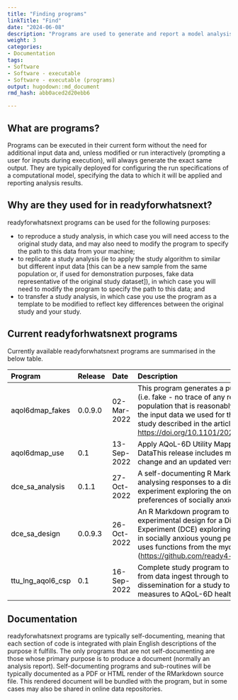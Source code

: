 ```yaml
---
title: "Finding programs"
linkTitle: "Find"
date: "2024-06-08"
description: "Programs are used to generate and report a model analysis."
weight: 3
categories: 
- Documentation
tags: 
- Software
- Software - executable
- Software - executable (programs)
output: hugodown::md_document
rmd_hash: abb0aced2d20ebb6

---
```


## What are programs?

Programs can be executed in their current form without the need for additional input data and, unless modified or run interactively (prompting a user for inputs during execution), will always generate the exact same output. They are typically deployed for configuring the run specifications of a computational model, specifying the data to which it will be applied and reporting analysis results.

## Why are they used for in readyforwhatsnext?

readyforwhatsnext programs can be used for the following purposes:

-   to reproduce a study analysis, in which case you will need access to the original study data, and may also need to modify the program to specify the path to this data from your machine;
-   to replicate a study analysis (ie to apply the study algorithm to similar but different input data \[this can be a new sample from the same population or, if used for demonstration purposes, fake data representative of the original study dataset\]), in which case you will need to modify the program to specify the path to this data; and
-   to transfer a study analysis, in which case you use the program as a template to be modified to reflect key differences between the original study and your study.

## Current readyforhwatsnext programs

Currently available readyforwhatsnext programs are summarised in the below table.

<html>


<body>






<div id="header">




</div>


<table class="table table-hover table-condensed" style="color: black; margin-left: auto; margin-right: auto;">
<thead>
<tr>
<th style="text-align:left;">
Program
</th>
<th style="text-align:left;">
Release
</th>
<th style="text-align:left;">
Date
</th>
<th style="text-align:left;">
Description
</th>
<th style="text-align:left;">
Source
</th>
</tr>
</thead>
<tbody>
<tr>
<td style="text-align:left;">
aqol6dmap_fakes
</td>
<td style="text-align:left;">
0.0.9.0
</td>
<td style="text-align:left;">
02-Mar-2022
</td>
<td style="text-align:left;">
This program generates a purely synthetic (i.e. fake - no trace of any
real records) population that is reasonably representative of the input
data we used for the utility mapping study described in the article <a href="https://doi.org/10.1101/2021.07.07.21260129" class="uri">https://doi.org/10.1101/2021.07.07.21260129</a>.
</td>
<td style="text-align:left;">
<a href="https://github.com/ready4-dev/aqol6dmap_fakes" style="     ">Dev</a>,
<a href="https://doi.org/10.5281/zenodo.6321821" style="     ">Archive</a>
</td>
</tr>
<tr>
<td style="text-align:left;">
aqol6dmap_use
</td>
<td style="text-align:left;">
0.1
</td>
<td style="text-align:left;">
13-Sep-2022
</td>
<td style="text-align:left;">
Apply AQoL-6D Utility Mapping Models To New DataThis release includes
minor formatting change and an updated version number.
</td>
<td style="text-align:left;">
<a href="https://github.com/ready4-dev/aqol6dmap_use" style="     ">Dev</a>,
<a href="https://doi.org/10.5281/zenodo.7073433" style="     ">Archive</a>
</td>
</tr>
<tr>
<td style="text-align:left;">
dce_sa_analysis
</td>
<td style="text-align:left;">
0.1.1
</td>
<td style="text-align:left;">
27-Oct-2022
</td>
<td style="text-align:left;">
A self-documenting R Markdown program for analysing responses to a
discrete choice experiment exploring the online help-seeking preferences
of socially anxious young people.
</td>
<td style="text-align:left;">
<a href="https://github.com/ready4-dev/dce_sa_analysis" style="     ">Dev</a>,
<a href="https://doi.org/10.5281/zenodo.7259735" style="     ">Archive</a>
</td>
</tr>
<tr>
<td style="text-align:left;">
dce_sa_design
</td>
<td style="text-align:left;">
0.0.9.3
</td>
<td style="text-align:left;">
26-Oct-2022
</td>
<td style="text-align:left;">
An R Markdown program to create the experimental design for a Discrete
Choice Experiment (DCE) exploring online help seeking in socially
anxious young people.This release uses functions from the mychoice R
package (<a href="https://github.com/ready4-dev/mychoice" class="uri">https://github.com/ready4-dev/mychoice</a>).
</td>
<td style="text-align:left;">
<a href="https://github.com/ready4-dev/dce_sa_design" style="     ">Dev</a>,
<a href="https://doi.org/10.5281/zenodo.7252203" style="     ">Archive</a>
</td>
</tr>
<tr>
<td style="text-align:left;">
ttu_lng_aqol6_csp
</td>
<td style="text-align:left;">
0.1
</td>
<td style="text-align:left;">
16-Sep-2022
</td>
<td style="text-align:left;">
Complete study program to reproduce all steps from data ingest through
to results dissemination for a study to map mental health measures to
AQoL-6D health utility.
</td>
<td style="text-align:left;">
<a href="https://github.com/ready4-dev/ttu_lng_aqol6_csp" style="     ">Dev</a>,
<a href="https://doi.org/10.5281/zenodo.7073428" style="     ">Archive</a>
</td>
</tr>
</tbody>
</table>





<script>

// add bootstrap table styles to pandoc tables
function bootstrapStylePandocTables() {
  $('tr.odd').parent('tbody').parent('table').addClass('table table-condensed');
}
$(document).ready(function () {
  bootstrapStylePandocTables();
});


</script>

<!-- tabsets -->

<script>
$(document).ready(function () {
  window.buildTabsets("TOC");
});

$(document).ready(function () {
  $('.tabset-dropdown > .nav-tabs > li').click(function () {
    $(this).parent().toggleClass('nav-tabs-open');
  });
});
</script>

<!-- code folding -->


<!-- dynamically load mathjax for compatibility with self-contained -->
<script>
  (function () {
    var script = document.createElement("script");
    script.type = "text/javascript";
    script.src  = "https://mathjax.rstudio.com/latest/MathJax.js?config=TeX-AMS-MML_HTMLorMML";
    document.getElementsByTagName("head")[0].appendChild(script);
  })();
</script>

</body>
</html>

## Documentation

readyforwhatsnext programs are typically self-documenting, meaning that each section of code is integrated with plain English descriptions of the purpose it fulfills. The only programs that are not self-documenting are those whose primary purpose is to produce a document (normally an analysis report). Self-documenting programs and sub-routines will be typically documented as a PDF or HTML render of the RMarkdown source file. This rendered document will be bundled with the program, but in some cases may also be shared in online data repositories.


